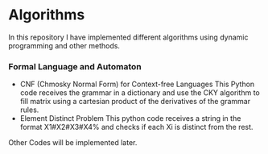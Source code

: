 # Algorithms

In this repository I have implemented different algorithms using dynamic programming and other methods.

### Formal Language and Automaton

+ CNF (Chmosky Normal Form) for Context-free Languages
This Python code receives the grammar in a dictionary and use the CKY algorithm to fill matrix using a 
cartesian product of the derivatives of the grammar rules.
+ Element Distinct Problem
This python code receives a string in the format X1#X2#X3#X4% and checks if each Xi is distinct from the rest.
  
Other Codes will be implemented later.
